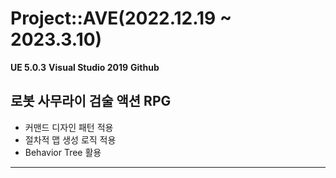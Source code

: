 # Project::AVE(2022.12.19 ~ 2023.3.10)
__UE 5.0.3__
__Visual Studio 2019__
__Github__
## 로봇 사무라이 검술 액션 RPG
+ 커맨드 디자인 패턴 적용
+ 절차적 맵 생성 로직 적용
+ Behavior Tree 활용
---
